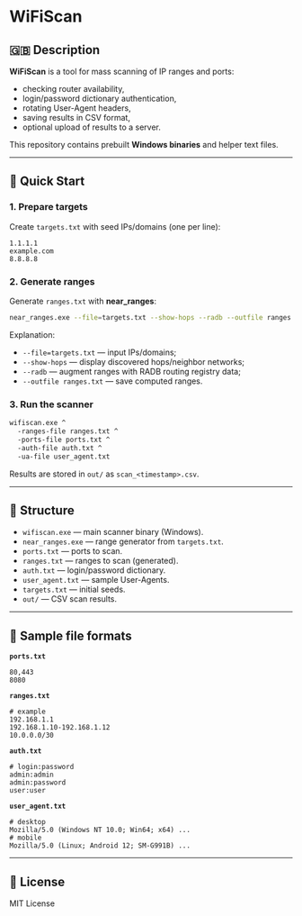 # WiFiScan

## 🇬🇧 Description

**WiFiScan** is a tool for mass scanning of IP ranges and ports:
- checking router availability,
- login/password dictionary authentication,
- rotating User-Agent headers,
- saving results in CSV format,
- optional upload of results to a server.

This repository contains prebuilt **Windows binaries** and helper text files.

---

## 🔧 Quick Start

### 1. Prepare targets
Create `targets.txt` with seed IPs/domains (one per line):
```
1.1.1.1
example.com
8.8.8.8
```

### 2. Generate ranges
Generate `ranges.txt` with **near_ranges**:
```bash
near_ranges.exe --file=targets.txt --show-hops --radb --outfile ranges.txt
```

Explanation:
- `--file=targets.txt` — input IPs/domains;
- `--show-hops` — display discovered hops/neighbor networks;
- `--radb` — augment ranges with RADB routing registry data;
- `--outfile ranges.txt` — save computed ranges.

### 3. Run the scanner
```bash
wifiscan.exe ^
  -ranges-file ranges.txt ^
  -ports-file ports.txt ^
  -auth-file auth.txt ^
  -ua-file user_agent.txt
```

Results are stored in `out/` as `scan_<timestamp>.csv`.

---

## 📂 Structure
- `wifiscan.exe` — main scanner binary (Windows).
- `near_ranges.exe` — range generator from `targets.txt`.
- `ports.txt` — ports to scan.
- `ranges.txt` — ranges to scan (generated).
- `auth.txt` — login/password dictionary.
- `user_agent.txt` — sample User-Agents.
- `targets.txt` — initial seeds.
- `out/` — CSV scan results.

---

## 📝 Sample file formats

**`ports.txt`**
```
80,443
8080
```

**`ranges.txt`**
```
# example
192.168.1.1
192.168.1.10-192.168.1.12
10.0.0.0/30
```

**`auth.txt`**
```
# login:password
admin:admin
admin:password
user:user
```

**`user_agent.txt`**
```
# desktop
Mozilla/5.0 (Windows NT 10.0; Win64; x64) ...
# mobile
Mozilla/5.0 (Linux; Android 12; SM-G991B) ...
```

---

## 📜 License

MIT License
